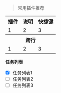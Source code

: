 <table>
  <blockquote>常用插件推荐</blockquote>
  <tr><th>插件</th><th>说明</th><th>快捷键</th></tr>
  <tr>
    <td>1</td>
    <td>2</td>
    <td>3</td>
  </tr>
  <tr><th colspan="3">跨行</th></tr>
  <tr>
    <td>1</td>
    <td>2</td>
    <td>3</td>
  </tr>
</table>

**任务列表**

- [x] 任务列表1
- [ ] 任务列表2
- [ ] 任务列表3
